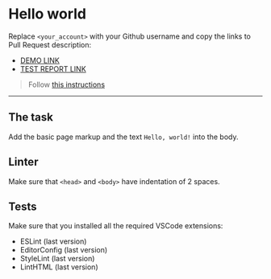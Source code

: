 # Hello world

Replace `<your_account>` with your Github username and copy the links to Pull Request description:
- [DEMO LINK](https://Victoriia-Melnyk.github.io/layout_hello-world/)
- [TEST REPORT LINK](https://Victoriia-Melnyk.github.io/layout_hello-world/report/html_report/)

> Follow [this instructions](https://mate-academy.github.io/layout_task-guideline/#how-to-solve-the-layout-tasks-on-github)
___

## The task

Add the basic page markup and the text `Hello, world!` into the body.

## Linter

Make sure that `<head>` and `<body>` have indentation of 2 spaces.

## Tests

Make sure that you installed all the required VSCode extensions:

- ESLint (last version)
- EditorConfig (last version)
- StyleLint (last version)
- LintHTML (last version)
